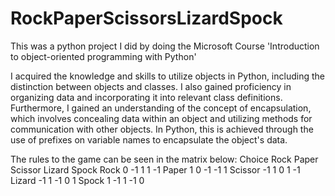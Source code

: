 # RockPaperScissorsLizardSpock
This was a python project I did by doing the Microsoft Course  'Introduction to object-oriented programming with Python'

I acquired the knowledge and skills to utilize objects in Python, including the distinction between objects and classes. I also gained proficiency in organizing data and incorporating it into relevant class definitions.
Furthermore, I gained an understanding of the concept of encapsulation, which involves concealing data within an object and utilizing methods for communication with other objects. In Python, this is achieved through the use of prefixes on variable names to encapsulate the object's data.


The rules to the game can be seen in the matrix below:
Choice	Rock	Paper	Scissor 	Lizard	Spock
Rock	   0	   -1	      1	      1	     -1
Paper	   1	    0	     -1	     -1	      1
Scissor -1	    1	      0	      1	     -1
Lizard	-1	    1	     -1	      0	      1
Spock	   1	   -1	      1	     -1	      0

